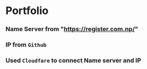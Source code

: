 # Portfolio
### Name Server from "https://register.com.np/"
### IP from `Github`
### Used `Cloudfare` to connect Name server and IP

